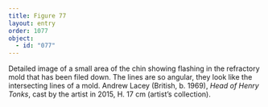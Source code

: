 ```yaml
---
title: Figure 77
layout: entry
order: 1077
object:
  - id: "077"
---
```


Detailed image of a small area of the chin showing flashing in the refractory mold that has been filed down. The lines are so angular, they look like the intersecting lines of a mold. Andrew Lacey (British, b. 1969), *Head of Henry Tonks*, cast by the artist in 2015, H. 17 cm (artist’s collection).
